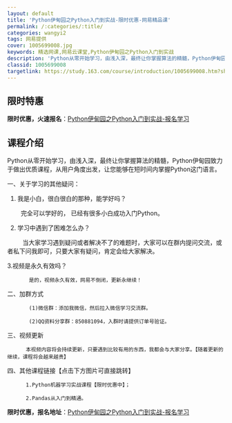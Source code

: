 ```yaml
---
layout: default
title: 'Python伊甸园之Python入门到实战-限时优惠-网易精品课'
permalink: /:categories/:title/
categories: wangyi2
tags: 网易提供
cover: 1005699008.jpg
keywords: 精选网课,网易云课堂,Python伊甸园之Python入门到实战
description: 'Python从零开始学习，由浅入深，最终让你掌握算法的精髓，Python伊甸园致力于做出优质课程，从用户角度出发，让您能'
classid: 1005699008
targetlink: https://study.163.com/course/introduction/1005699008.htm?share=1&shareId=1025206652&utm_campaign=share&utm_medium=iphoneShare&utm_source=&utm_u=1025206652
---
```


## 限时特惠

**限时优惠，火速报名**：[Python伊甸园之Python入门到实战-报名学习](https://study.163.com/course/introduction/1005699008.htm?share=1&shareId=1025206652&utm_campaign=share&utm_medium=iphoneShare&utm_source=&utm_u=1025206652)

## 课程介绍

Python从零开始学习，由浅入深，最终让你掌握算法的精髓，Python伊甸园致力于做出优质课程，从用户角度出发，让您能够在短时间内掌握Python这门语言。

一、关于学习的其他疑问：

1. 我是小白，很白很白的那种，能学好吗？

        完全可以学好的， 已经有很多小白成功入门Python。

2. 学习中遇到了困难怎么办？

         当大家学习遇到疑问或者解决不了的难题时，大家可以在群内提问交流，或者私下问我即可，只要大家有疑问，肯定会给大家解决。

3.视频是永久有效吗？

           是的，视频永久有效，网易不倒闭，更新永继续！

二、加群方式

           (1)微信群：添加我微信，然后拉入微信学习交流群。

           (2)QQ资料分享群：850881094，入群时请提供订单号验证。

三、视频更新

          本视频内容将会持续更新，只要遇到比较有用的东西，我都会与大家分享。【随着更新的继续，课程将会越来越贵】

四、其他课程链接【点击下方图片可直接跳转】

          1.Python机器学习实战课程【限时优惠中】；

          2.Pandas从入门到精通。

**限时优惠，报名地址**：[Python伊甸园之Python入门到实战-报名学习](https://study.163.com/course/introduction/1005699008.htm?share=1&shareId=1025206652&utm_campaign=share&utm_medium=iphoneShare&utm_source=&utm_u=1025206652)

